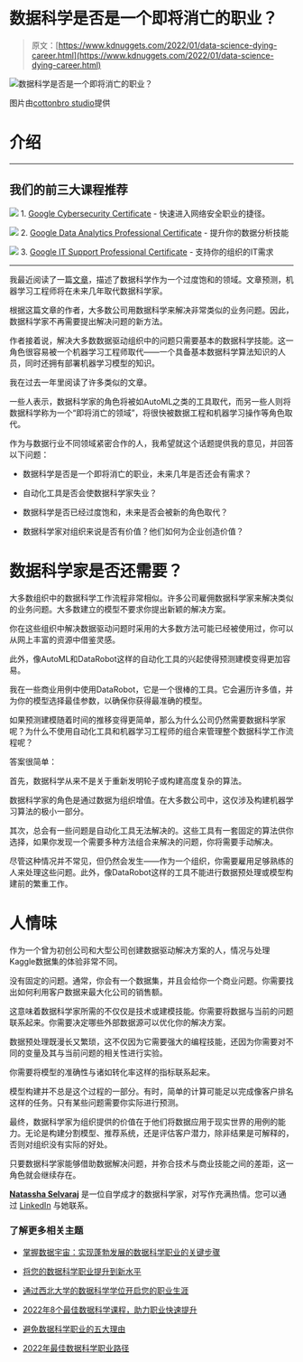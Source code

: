 # 数据科学是否是一个即将消亡的职业？

> 原文：[https://www.kdnuggets.com/2022/01/data-science-dying-career.html](https://www.kdnuggets.com/2022/01/data-science-dying-career.html)

![数据科学是否是一个即将消亡的职业？](../Images/76884f689ca8432b7194e77f03ac9c76.png)

图片由[cottonbro studio](https://www.pexels.com/photo/yellow-and-black-wooden-cabinet-4835429)提供

# 介绍

* * *

## 我们的前三大课程推荐

![](../Images/0244c01ba9267c002ef39d4907e0b8fb.png) 1\. [Google Cybersecurity Certificate](https://www.kdnuggets.com/google-cybersecurity) - 快速进入网络安全职业的捷径。

![](../Images/e225c49c3c91745821c8c0368bf04711.png) 2\. [Google Data Analytics Professional Certificate](https://www.kdnuggets.com/google-data-analytics) - 提升你的数据分析技能

![](../Images/0244c01ba9267c002ef39d4907e0b8fb.png) 3\. [Google IT Support Professional Certificate](https://www.kdnuggets.com/google-itsupport) - 支持你的组织的IT需求

* * *

我最近阅读了一篇[文章](https://medium.datadriveninvestor.com/why-machine-learning-engineers-are-replacing-data-scientists-769d81735553)，描述了数据科学作为一个过度饱和的领域。文章预测，机器学习工程师将在未来几年取代数据科学家。

根据这篇文章的作者，大多数公司用数据科学来解决非常类似的业务问题。因此，数据科学家不再需要提出解决问题的新方法。

作者接着说，解决大多数数据驱动组织中的问题只需要基本的数据科学技能。这一角色很容易被一个机器学习工程师取代——一个具备基本数据科学算法知识的人员，同时还拥有部署机器学习模型的知识。

我在过去一年里阅读了许多类似的文章。

一些人表示，数据科学家的角色将被如AutoML之类的工具取代，而另一些人则将数据科学称为一个“即将消亡的领域”，将很快被数据工程和机器学习操作等角色取代。

作为与数据行业不同领域紧密合作的人，我希望就这个话题提供我的意见，并回答以下问题：

+   数据科学是否是一个即将消亡的职业，未来几年是否还会有需求？

+   自动化工具是否会使数据科学家失业？

+   数据科学是否已经过度饱和，未来是否会被新的角色取代？

+   数据科学家对组织来说是否有价值？他们如何为企业创造价值？

# 数据科学家是否还需要？

大多数组织中的数据科学工作流程非常相似。许多公司雇佣数据科学家来解决类似的业务问题。大多数建立的模型不要求你提出新颖的解决方案。

你在这些组织中解决数据驱动问题时采用的大多数方法可能已经被使用过，你可以从网上丰富的资源中借鉴灵感。

此外，像AutoML和DataRobot这样的自动化工具的兴起使得预测建模变得更加容易。

我在一些商业用例中使用DataRobot，它是一个很棒的工具。它会遍历许多值，并为你的模型选择最佳参数，以确保你获得最准确的模型。

如果预测建模随着时间的推移变得更简单，那么为什么公司仍然需要数据科学家呢？为什么不使用自动化工具和机器学习工程师的组合来管理整个数据科学工作流程呢？

答案很简单：

首先，数据科学从来不是关于重新发明轮子或构建高度复杂的算法。

数据科学家的角色是通过数据为组织增值。在大多数公司中，这仅涉及构建机器学习算法的极小一部分。

其次，总会有一些问题是自动化工具无法解决的。这些工具有一套固定的算法供你选择，如果你发现一个需要多种方法组合来解决的问题，你将需要手动解决。

尽管这种情况并不常见，但仍然会发生——作为一个组织，你需要雇用足够熟练的人来处理这些问题。此外，像DataRobot这样的工具不能进行数据预处理或模型构建前的繁重工作。

# 人情味

作为一个曾为初创公司和大型公司创建数据驱动解决方案的人，情况与处理Kaggle数据集的体验非常不同。

没有固定的问题。通常，你会有一个数据集，并且会给你一个商业问题。你需要找出如何利用客户数据来最大化公司的销售额。

这意味着数据科学家所需的不仅仅是技术或建模技能。你需要将数据与当前的问题联系起来。你需要决定哪些外部数据源可以优化你的解决方案。

数据预处理既漫长又繁琐，这不仅因为它需要强大的编程技能，还因为你需要对不同的变量及其与当前问题的相关性进行实验。

你需要将模型的准确性与诸如转化率这样的指标联系起来。

模型构建并不总是这个过程的一部分。有时，简单的计算可能足以完成像客户排名这样的任务。只有某些问题需要你实际进行预测。

最终，数据科学家为组织提供的价值在于他们将数据应用于现实世界的用例的能力。无论是构建分割模型、推荐系统，还是评估客户潜力，除非结果是可解释的，否则对组织没有实际的好处。

只要数据科学家能够借助数据解决问题，并弥合技术与商业技能之间的差距，这一角色就会继续存在。

**[Natassha Selvaraj](https://www.natasshaselvaraj.com/)** 是一位自学成才的数据科学家，对写作充满热情。您可以通过 [LinkedIn](https://www.linkedin.com/in/natassha-selvaraj-33430717a/) 与她联系。

### 了解更多相关主题

+   [掌握数据宇宙：实现蓬勃发展的数据科学职业的关键步骤](https://www.kdnuggets.com/mastering-the-data-universe-key-steps-to-a-thriving-data-science-career)

+   [将您的数据科学职业提升到新水平](https://www.kdnuggets.com/2021/12/sas-advance-data-science-career-next-level.html)

+   [通过西北大学的数据科学学位开启您的职业生涯](https://www.kdnuggets.com/2022/04/nwu-launch-career-northwestern-data-science-degree.html)

+   [2022年8个最佳数据科学课程，助力职业快速提升](https://www.kdnuggets.com/2022/02/scaler-8-best-data-science-courses-enroll-2022-steep-career-advancement.html)

+   [避免数据科学职业的五大理由](https://www.kdnuggets.com/2022/04/top-5-reasons-avoid-data-science-career.html)

+   [2022年最佳数据科学职业路径](https://www.kdnuggets.com/2022/04/best-data-science-career-tracks-2022.html)
